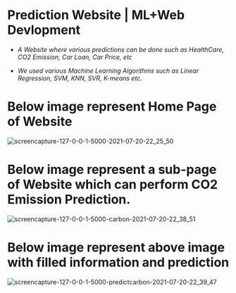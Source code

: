# Prediction Website | ML+Web Devlopment

* *A Website where various predictions can be done such as 
HealthCare, CO2 Emission, Car Loan, Car Price, etc*

* *We used various Machine Learning Algorithms such as Linear 
Regression, SVM, KNN, SVR, K-means etc.*

# Below image represent Home Page of Website
![screencapture-127-0-0-1-5000-2021-07-20-22_25_50](https://user-images.githubusercontent.com/69622677/126368466-0516d507-8413-43f4-a01b-8ee65f5400a8.png)

# Below image represent a sub-page of Website which can perform CO2 Emission Prediction.
![screencapture-127-0-0-1-5000-carbon-2021-07-20-22_38_51](https://user-images.githubusercontent.com/69622677/126368480-8e25929d-6ef2-441b-8161-69a39249f22f.png)

# Below image represent above image with filled information and prediction
![screencapture-127-0-0-1-5000-predictcarbon-2021-07-20-22_39_47](https://user-images.githubusercontent.com/69622677/126368493-90ee6643-f1a8-48da-9647-0f1a6aa1d16e.png)
